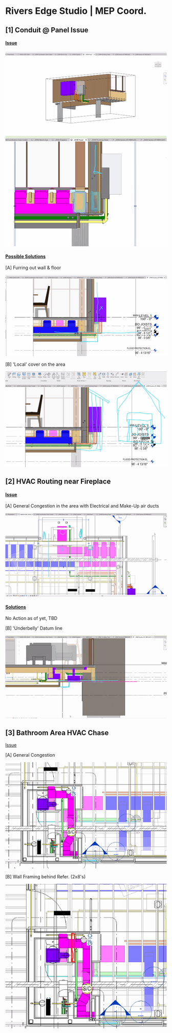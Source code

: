 # Rivers Edge Studio | MEP Coord.



## [1] Conduit @ Panel Issue

#### <u>Issue</u>

<img src="https://raw.githubusercontent.com/cobyiv/digital-construction-notes/master/project-notes/assets/2022.08.30_Rivers%20Edge%20Studio%20-%20MEP%20Coordination___assets/image-20220830093726263-16618792776425-16618796699831.png?raw=true" style="zoom:100%;" />

<img src="https://raw.githubusercontent.com/cobyiv/digital-construction-notes/master/project-notes/assets/2022.08.30_Rivers%20Edge%20Studio%20-%20MEP%20Coordination___assets/image-20220830093930532-16618792776436-16618796699832.png?raw=true" style="zoom:100%;" />



#### <u>Possible Solutions</u>

[A] Furring out wall & floor 

<img src="https://raw.githubusercontent.com/cobyiv/digital-construction-notes/master/project-notes/assets/2022.08.30_Rivers%20Edge%20Studio%20-%20MEP%20Coordination___assets/image-20220830094308423-16618792776437-16618796699843.png?raw=true" style="zoom:100%;" />



[B] 'Local' cover on the area 

<img src="https://raw.githubusercontent.com/cobyiv/digital-construction-notes/master/project-notes/assets/2022.08.30_Rivers%20Edge%20Studio%20-%20MEP%20Coordination___assets/image-20220830094620926-16618792776438-16618796699844.png?raw=true" style="zoom:100%;" />


## [2] HVAC Routing near Fireplace

#### <u>Issue</u>

[A] General Congestion in the area with Electrical and Make-Up air ducts

<img src="https://raw.githubusercontent.com/cobyiv/digital-construction-notes/master/project-notes/assets/2022.08.30_Rivers%20Edge%20Studio%20-%20MEP%20Coordination___assets/image-20220830095951771-16618796699845.png?raw=true" style="zoom:100%;" />


#### <u> Solutions</u>

No Action as of yet, TBD


[B] 'Underbelly' Datum line


<img src="https://raw.githubusercontent.com/cobyiv/digital-construction-notes/master/project-notes/assets/2022.08.30_Rivers%20Edge%20Studio%20-%20MEP%20Coordination___assets/image-20220830100237962-16618796699846.png?raw=true" style="zoom:100%;" />


## [3] Bathroom Area HVAC Chase



<u>Issue</u>

[A] General Congestion

<img src="https://raw.githubusercontent.com/cobyiv/digital-construction-notes/master/project-notes/assets/2022.08.30_Rivers%20Edge%20Studio%20-%20MEP%20Coordination___assets/image-20220830100640882-16618796699847.png?raw=true" style="zoom:100%;" />



[B] Wall Framing behind Refer. (2x8's)

<img src="https://raw.githubusercontent.com/cobyiv/digital-construction-notes/master/project-notes/assets/2022.08.30_Rivers%20Edge%20Studio%20-%20MEP%20Coordination___assets/image-20220830100821082.png?raw=true" style="zoom:100%;" />

